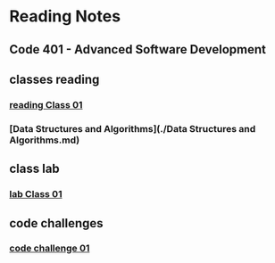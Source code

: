 # Reading Notes

## Code 401 - Advanced Software Development

## classes reading

### [reading Class 01](./class01.md)

### [Data Structures and Algorithms](./Data Structures and Algorithms.md)

## class lab

### [lab Class 01](https://github.com/Ahmad-Alanati/snakes-cafe)

## code challenges

### [code challenge 01]()
